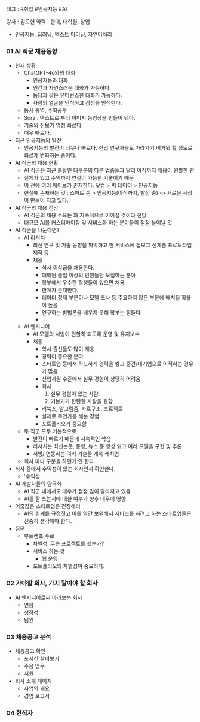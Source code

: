 태그 : #취업 #인공지능 #AI 

강사 : 김도현
약력 : 현대, 대학원, 창업
- 인공지능, 딥러닝, 텍스트 마이닝, 자연어처리


### 01 AI 직군 채용동향
- 현재 상황
	- ChatGPT-4o와의 대화
		- 인공지능과 대화 
		- 인간과 자연스러운 대화가 가능하다.
		- 농담과 같은 유머런스한 대화가 가능하다.
		- 사람의 얼굴을 인식하고 감정을 인식한다.
	- 동시 통역, 수학공부
	- Sora  : 텍스트로 부터 이미지 동영상을 만들어 낸다.
	- 기술의 진보가 엄청 빠르다.
	- 매우 빠르다.
- 최근 인공지능의 발전
	- 인공지능의 발전이 너무나 빠르다. 현업 연구자들도 따라가기 버거워 할 정도로 빠르게 변화하는 중이다.
- AI 직군의 채용 현황
	- AI 직군은 최근 불황인 대부분의 다른 업종들과 달리 아직까지 채용이 원할한 편
	- 실체가 있고 수익까지 연결이 가능한 기술이기 때문
	- 이 전에 여러 웨이브가 존재한다. 닷컴 > 빅 데이터 > 인공지능
	- 현실에 존재하는 것 : 스마트 폰 > 인공지능(아직까지, 발전 중) -> 새로운 세상이 만들어 지고 있다.
- AI 직군의 채용 전망
	- AI 직군의 채용 수요는 꽤 지속적으로 이어질 것이라 전망
	- 대규모 AI를 커스터마이징 및 서비스화 하는 분야들이 점점 늘어날 것
- AI 직군을 나눈다면?
	- AI 리서치
		- 최신 연구 및 기술 동향을 파악하고 현 서비스에 접모그 신제품 프로토타입 제작 등
		- 채용
			- 석사 이상급을 채용한다.
			- 대학원 졸업 이상의 인원들만 모집하는 분야
			- 학부에서 우수한 학생들이 있으면 채용
			- 한계가 존재한다.
			- 데이터 정제 부분이나 모델 조사 등 주요하지 않은 부분에 배치될 확률이 높음
			- 연구하는 방법론을 배우지 못해 학부는 힘들다.
			- 
	- AI 엔지니어
		- AI 모델의 서빙이 원할히 되도록 운영 및 유지보수
		- 채용
			- 학사 출신들도 많이 채용
			- 경력이 중요한 분야
			- 스타트업 등에서 하드하게 경력을 쌓고 중견/대기업으로 이직하는 경우가 많음
			- 신입사원 수준에서 실무 경험이 상당히 어려움
			- 회사
				1. 실무 경험이 있는 사람
				2. 기본기가 탄탄한 사람을 원함
			- 리눅스, 알고림즘, 자료구조, 프로젝트
			- 실제로 무언가를 해본 경험
			- 포트폴리오가 중요함
	- 두 직군 모두 기본적으로
		- 발전이 빠르기 때문에 지속적인 학습
		- 리서치는 최신논문, 동향, 뉴스 등 항상 읽고 여러 모델을 구현 및 추론
		- 서빙/ 연동하는 여러 기술들 계속 캐치업
	- 회사 마다 구분을 하던가 안 한다.
- 회사 중에서 수익성이 있는 회사인지 확인한다.
	- '수익성'
- AI 개발자들의 양극화
	- AI 직군 내에서도 대우가 점점 많이 달라지고 있음
	- AI를 잘 쓰는지에 대한 여부가 향후 대우에 영향
- 어줍잖은 스타트업은 긴장해라
	- AI의 한계를 규정짓고 이를 약간 보완해서 서비스를 하려고 하는 스타트업들은 신중히 생각해야 한다.
- 질문
	- 부트캠프 수료
		- 차별성, 무슨 프로젝트를 했는가?
		- 서비스 하는 것
			- 웹 운영
		- 포트폴리오의 차별성이 중요하다.
### 02 가야할 회사, 가지 말아야 할 회사
- AI 엔지니어로써 바라보는 회사
	- 연봉
	- 성장성 
	- 팀원

### 03 채용공고 분석
- 채용공고 확인
	- 포지션 살펴보기
	- 주용 업무
	- 지원
- 회사 소개 페이지
	- 사업의 개요
	- 경영 보고서

### 04 현직자
